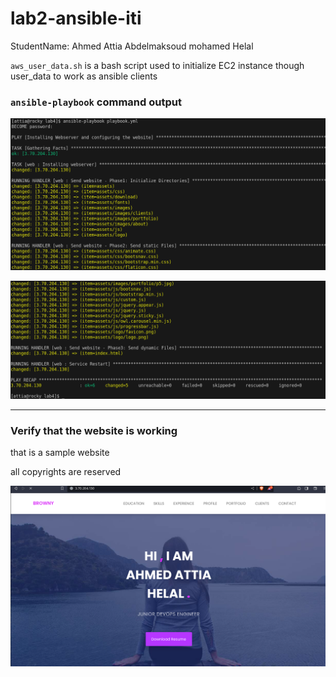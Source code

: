 # lab2-ansible-iti

StudentName: Ahmed Attia Abdelmaksoud mohamed Helal

`aws_user_data.sh` is a bash script used to initialize EC2 instance though user_data to work as ansible clients

### `ansible-playbook` command output

![](screenshots/testing_roles_1.png)

![](screenshots/testing_roles_2.png)

-----------

### Verify that the website is working 

that is a sample website

all copyrights are reserved


![](screenshots/Website_sample.png)
